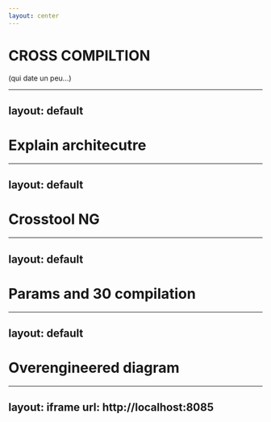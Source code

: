 ```yaml
---
layout: center
---
```

<div class="flex w-full h-full flex-col items-center justify-center">
    <h1>CROSS COMPILTION</h1>
    <p v-motion v-click  :initial="{ y: -50 }" :enter="{ y: 0 }">(qui date un peu...)</p>
</div>


---
layout: default
---
# Explain architecutre


---
layout: default
---
# Crosstool NG

---
layout: default
---
# Params and 30 compilation

---
layout: default
---
# Overengineered diagram

---
layout: iframe
url: http://localhost:8085
---



